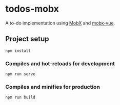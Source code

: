 # todos-mobx

A to-do implementation using [MobX](https://github.com/mobxjs/mobx) and [mobx-vue](https://github.com/mobxjs/mobx-vue).


## Project setup
```
npm install
```

### Compiles and hot-reloads for development
```
npm run serve
```

### Compiles and minifies for production
```
npm run build
```

